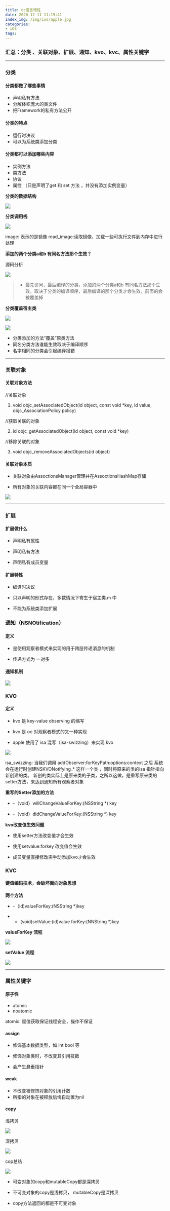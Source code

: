 ```yaml
---
title: oc语言特性
date: 2020-12-11 11:19:41
index_img: /img/ios/apple.jpg
categories:
- iOS
tags:
---
```


### 汇总：分类 、关联对象、扩展、通知、kvo、kvc、属性关键字

***

### 分类

#### 分类都做了哪些事情
- 声明私有方法
- 分解体积庞大的类文件
- 把Framework的私有方法公开

#### 分类的特点
- 运行时决议
- 可以为系统类添加分类

#### 分类都可以添加哪些内容

- 实例方法
- 类方法
- 协议
- 属性 （只是声明了get 和 set 方法 ，并没有添加实例变量）

**分类的数据结构**

![](/img/ios/octx/categor.png)

**分类调用栈**

![](/img/ios/octx/categorystaic.png)

image: 表示的是镜像
read_image:读取镜像，加载一些可执行文件到内存中进行处理

**添加的两个分类a和b 有同名方法那个生效？**

源码分析

![](/img/ios/octx/categorycode.png)


>- 最先访问，最后编译的分类，添加的两个分类a和b 有同名方法那个生效，取决于分类的编译顺序，最后编译的那个分类才会生效，前面的会被覆盖掉

**分类覆盖宿主类**

![](/img/ios/octx/categorycode1.png)

![](/img/ios/octx/categorycode2.png)

- 分类添加的方法“覆盖”原类方法
- 同名分类方法谁能生效取决于编译顺序
- 名字相同的分类会引起编译报错

***

### 关联对象

#### 关联对象方法

//关联对象
1. void objc_setAssociatedObject(id object, const void *key, id value, objc_AssociationPolicy policy)

//获取关联的对象

2. id objc_getAssociatedObject(id object, const void *key)

//移除关联的对象

3. void objc_removeAssociatedObjects(id object)

#### 关联对象本质
- 关联对象由AssoctionsManager管理并在AssoctionsHashMap存储

- 所有对象的关联内容都在同一个全局容器中

![](/img/ios/octx/association.png)

***

### 扩展

#### 扩展做什么

- 声明私有属性

- 声明私有方法

- 声明私有成员变量

#### 扩展特性

- 编译时决议

- 只以声明的形式存在，多数情况下寄生于宿主类.m 中

- 不能为系统类添加扩展


### 通知（NSNOtification）

#### 定义

- 是使用观察者模式来实现的用于跨层传递消息的机制

- 传递方式为 一对多

#### 通知机制

![](/img/ios/octx/nsnotification.png)

### KVO

#### 定义

- kvo 是 key-value observing 的缩写

- kvo 是 oc 对观察者模式的又一种实现

- apple 使用了 isa 混写（isa-swizzing）来实现 kvo

![](/img/ios/octx/kvoyuanli.png)

isa_swizzing: 
          当我们调用 addObserver:forKeyPath:options:context 之后 系统会在运行时创建NSKVONotifying_* 这样一个类 ，同时将原来的类的isa 指针指向新创建的类。
           新创的类实际上是原来类的子类，之所以这做，是重写原来类的setter方法，来达到通知所有观察者对象

**重写的Setter添加的方法**

- -（void）willChangeValueForKey:(NSString *) key

- -（void）didChangeValueForKey:(NSString *) key

**kvo改变值生效问题**

- 使用setter方法改变值才会生效

- 使用setvalue:forkey 改变值会生效

- 成员变量直接修改需手动添加kvo才会生效

### KVC

#### 键值编码技术，会破坏面向对象思想


**两个方法**

- -（id)valueForKey:(NSString *)key

- - (void)setValue:(id)value forKey:(NNString *)key

**valueForKey 流程**

![](/img/ios/octx/valuekey.png)


**setValue 流程**

![](/img/ios/octx/setvaluekey.png)

***

### 属性关键字

#### 原子性

- atomic
- noatomic

atomic: 赋值获取保证线程安全，操作不保证

#### assign

- 修饰基本数据类型，如 int bool 等

- 修饰对象类时，不改变其引用技数

- 会产生悬垂指针

#### weak
- 不改变被修饰对象的引用计数
- 所指的对象在被释放后悔自动置为nil

#### copy

浅拷贝

![](/img/ios/octx/qicopy.png)

深拷贝

![](/img/ios/octx/mutablecopy.png)

cop总结

![](/img/ios/octx/copyzj.png)

- 可变对象的copy和mutableCopy都是深拷贝

- 不可变对象的copy是浅拷贝， mutableCopy是深拷贝

- copy方法返回的都是不可变对象
